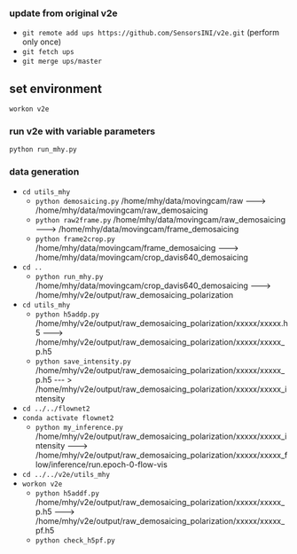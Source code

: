 ### update from original v2e
- `git remote add ups https://github.com/SensorsINI/v2e.git` (perform only once)
- `git fetch ups`
- `git merge ups/master`

## set environment
`workon v2e`

### run v2e with variable parameters
`python run_mhy.py`

### data generation
- `cd utils_mhy`
  - `python demosaicing.py` /home/mhy/data/movingcam/raw ---> /home/mhy/data/movingcam/raw_demosaicing
  - `python raw2frame.py` /home/mhy/data/movingcam/raw_demosaicing ---> /home/mhy/data/movingcam/frame_demosaicing
  - `python frame2crop.py` /home/mhy/data/movingcam/frame_demosaicing ---> /home/mhy/data/movingcam/crop_davis640_demosaicing
- `cd ..`
  - `python run_mhy.py` /home/mhy/data/movingcam/crop_davis640_demosaicing ---> /home/mhy/v2e/output/raw_demosaicing_polarization
- `cd utils_mhy`
  - `python h5addp.py` /home/mhy/v2e/output/raw_demosaicing_polarization/xxxxx/xxxxx.h5 ---> /home/mhy/v2e/output/raw_demosaicing_polarization/xxxxx/xxxxx_p.h5
  - `python save_intensity.py` /home/mhy/v2e/output/raw_demosaicing_polarization/xxxxx/xxxxx_p.h5 --- > /home/mhy/v2e/output/raw_demosaicing_polarization/xxxxx/xxxxx_intensity
- `cd ../../flownet2`
- `conda activate flownet2`
  - `python my_inference.py` /home/mhy/v2e/output/raw_demosaicing_polarization/xxxxx/xxxxx_intensity ---> /home/mhy/v2e/output/raw_demosaicing_polarization/xxxxx/xxxxx_flow/inference/run.epoch-0-flow-vis
- `cd ../../v2e/utils_mhy`
- `workon v2e`
  - `python h5addf.py` /home/mhy/v2e/output/raw_demosaicing_polarization/xxxxx/xxxxx_p.h5 ---> /home/mhy/v2e/output/raw_demosaicing_polarization/xxxxx/xxxxx_pf.h5
  - `python check_h5pf.py`